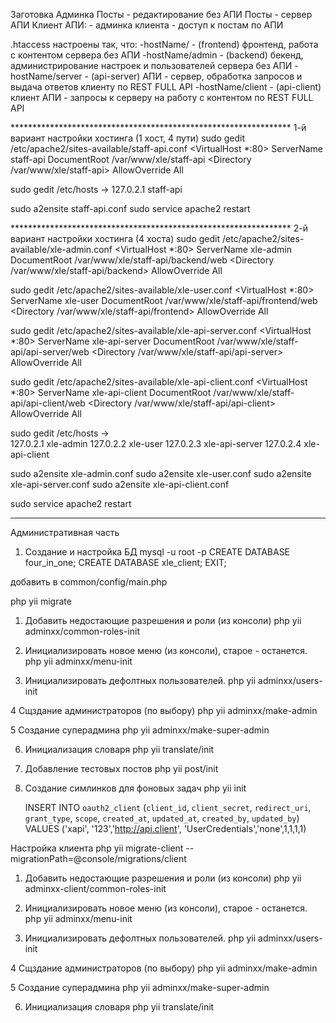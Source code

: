 Заготовка
Админка
Посты - редактирование без АПИ
Посты - сервер АПИ
Клиент АПИ:
    - админка клиента
    - доступ к постам по АПИ


.htaccess настроены так, что:
-hostName/ - (frontend) фронтенд, работа с контентом сервера без АПИ
-hostName/admin - (backend) бекенд, администрирование настроек и пользователей сервера без АПИ
-hostName/server - (api-server) АПИ - сервер, обработка запросов и выдача ответов клиенту по REST FULL API
-hostName/client - (api-client) клиент АПИ - запросы к серверу на работу с контентом по REST FULL API


**************************************************************** 1-й вариант настройки хостинга (1 хост, 4 пути)
sudo gedit /etc/apache2/sites-available/staff-api.conf
<VirtualHost *:80>
    ServerName staff-api
    DocumentRoot /var/www/xle/staff-api
    <Directory /var/www/xle/staff-api>
        AllowOverride All
    </Directory>
</VirtualHost>

sudo gedit /etc/hosts
->   127.0.2.1       staff-api

sudo a2ensite staff-api.conf
sudo service apache2 restart

**************************************************************** 2-й вариант настройки хостинга (4 хостa)
sudo gedit /etc/apache2/sites-available/xle-admin.conf
<VirtualHost *:80>
    ServerName xle-admin
    DocumentRoot /var/www/xle/staff-api/backend/web
    <Directory /var/www/xle/staff-api/backend>
        AllowOverride All
    </Directory>
</VirtualHost>

sudo gedit /etc/apache2/sites-available/xle-user.conf
<VirtualHost *:80>
    ServerName xle-user
    DocumentRoot /var/www/xle/staff-api/frontend/web
    <Directory /var/www/xle/staff-api/frontend>
        AllowOverride All
    </Directory>
</VirtualHost>

sudo gedit /etc/apache2/sites-available/xle-api-server.conf
<VirtualHost *:80>
    ServerName xle-api-server
    DocumentRoot /var/www/xle/staff-api/api-server/web
    <Directory /var/www/xle/staff-api/api-server>
        AllowOverride All
    </Directory>
</VirtualHost>

sudo gedit /etc/apache2/sites-available/xle-api-client.conf
<VirtualHost *:80>
    ServerName xle-api-client
    DocumentRoot /var/www/xle/staff-api/api-client/web
    <Directory /var/www/xle/staff-api/api-client>
        AllowOverride All
    </Directory>
</VirtualHost>

sudo gedit /etc/hosts
->  
 127.0.2.1       xle-admin
 127.0.2.2       xle-user
 127.0.2.3       xle-api-server
 127.0.2.4       xle-api-client

sudo a2ensite xle-admin.conf
sudo a2ensite xle-user.conf
sudo a2ensite xle-api-server.conf
sudo a2ensite xle-api-client.conf

sudo service apache2 restart
*****************************************************************************************
Административная часть

1. Создание и настройка БД
mysql -u root -p
CREATE DATABASE four_in_one;
CREATE DATABASE xle_client;
EXIT;

добавить в common/config/main.php

php yii migrate

1. Добавить недостающие разрешения и роли (из консоли)
   php yii adminxx/common-roles-init

2. Инициализировать новое меню (из консоли), старое - останется.
   php yii adminxx/menu-init

3. Инициализировать дефолтных пользователей.
   php yii adminxx/users-init

4 Сщздание администраторов (по выбору)
   php yii adminxx/make-admin

5 Создание суперадмина
   php yii adminxx/make-super-admin
   
6. Инициализация словаря
   php yii translate/init

7. Добавление тестовых постов
   php yii post/init

8. Создание симлинков для фоновых задач
    php yii init
    
     INSERT INTO `oauth2_client`
     (`client_id`, `client_secret`, `redirect_uri`, `grant_type`, `scope`, `created_at`, `updated_at`, `created_by`, `updated_by`)
      VALUES ('xapi', '123','http://api.client', 'UserCredentials','none',1,1,1,1)


Настройка клиента
php yii migrate-client --migrationPath=@console/migrations/client

1. Добавить недостающие разрешения и роли (из консоли)
   php yii adminxx-client/common-roles-init

2. Инициализировать новое меню (из консоли), старое - останется.
   php yii adminxx/menu-init

3. Инициализировать дефолтных пользователей.
   php yii adminxx/users-init

4 Сщздание администраторов (по выбору)
   php yii adminxx/make-admin

5 Создание суперадмина
   php yii adminxx/make-super-admin
   
6. Инициализация словаря
   php yii translate/init
